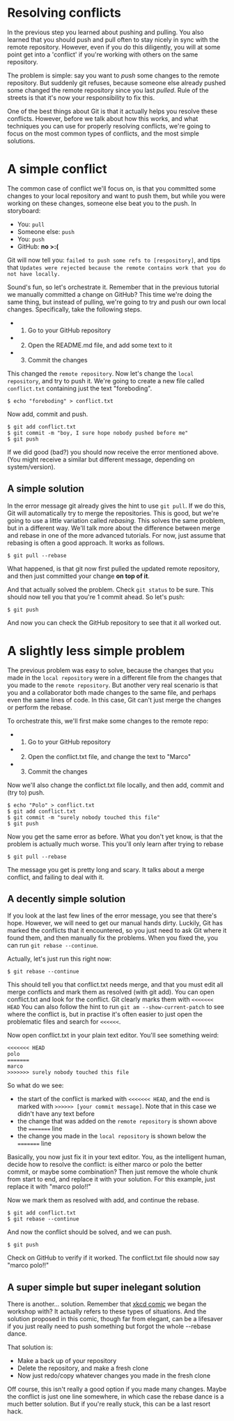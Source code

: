 # Resolving conflicts

In the previous step you learned about pushing and pulling.
You also learned that you should push and pull often to stay nicely in sync with the
remote repository. 
However, even if you do this diligently, you will at some point get into a 'conflict'
if you're working with others on the same repository.

The problem is simple: say you want to *push* some changes to the remote repository.
But suddenly git refuses, because someone else already pushed some changed the remote repository since you last *pulled*.
Rule of the streets is that it's now your responsibility to fix this.

One of the best things about Git is that it actually helps you resolve these conflicts.
However, before we talk about how this works, and what techniques you can use for properly resolving conflicts, we're going to focus on the most common types of conflicts, and the most simple solutions.


# A simple conflict

The common case of conflict we'll focus on, is that you committed some changes
to your local repository and want to push them, but while you were working on 
these changes, someone else beat you to the push. In storyboard:

* You: `pull`
* Someone else: `push`
* You: `push`
* GitHub: **no >:(**

Git will now tell you: `failed to push some refs to [respository]`, and tips that
`Updates were rejected because the remote contains work that you do not have locally.`

Sound's fun, so let's orchestrate it. Remember that in the previous tutorial we manually
committed a change on GitHub? This time we're doing the same thing, but instead of pulling,
we're going to try and push our own local changes. Specifically, take the following steps.

* 1. Go to your GitHub repository
* 2. Open the README.md file, and add some text to it
* 3. Commit the changes

This changed the `remote repository`. Now let's change the `local repository`,
and try to push it. We're going to create a new file called `conflict.txt` containing
just the text "foreboding".

```
$ echo "foreboding" > conflict.txt
```

Now add, commit and push.

```
$ git add conflict.txt
$ git commit -m "boy, I sure hope nobody pushed before me"
$ git push
```

If we did good (bad?) you should now receive the error mentioned above. 
(You might receive a similar but different message, depending on system/version).

## A simple solution

In the error message git already gives the hint to use `git pull`.
If we do this, Git will automatically try to merge the repositories.
This is good, but we're going to use a little variation called *rebasing*.
This solves the same problem, but in a different way.
We'll talk more about the difference between merge and rebase in one of the more
advanced tutorials.
For now, just assume that rebasing is often a good approach.
It works as follows.

```
$ git pull --rebase
```

What happened, is that git now first pulled the updated remote repository, and then
just committed your change **on top of it**. 

And that actually solved the problem. Check `git status` to be sure.
This should now tell you that you're 1 commit ahead. So let's push:

```
$ git push
```

And now you can check the GitHub repository to see that it all worked out. 


# A slightly less simple problem

The previous problem was easy to solve, because the changes that you made in the `local repository` were in a different file from the changes that you made to the `remote repository`.
But another very real scenario is that you and a collaborator both made changes 
to the same file, and perhaps even the same lines of code.
In this case, Git can't just merge the changes or perform the rebase.

To orchestrate this, we'll first make some changes to the remote repo:

* 1. Go to your GitHub repository
* 2. Open the conflict.txt file, and change the text to "Marco"
* 3. Commit the changes

Now we'll also change the conflict.txt file locally, and then add, commit and (try to) push.

```
$ echo "Polo" > conflict.txt
$ git add conflict.txt
$ git commit -m "surely nobody touched this file"
$ git push
```

Now you get the same error as before. 
What you don't yet know, is that the problem is actually much worse.
This you'll only learn after trying to rebase

```
$ git pull --rebase
``` 

The message you get is pretty long and scary. It talks about a merge conflict, and
failing to deal with it. 

## A decently simple solution

If you look at the last few lines of the error message, you see that there's hope.
However, we will need to get our manual hands dirty.
Luckily, Git has marked the conflicts that it encountered, so you just need to
ask Git where it found them, and then manually fix the problems.
When you fixed the, you can run `git rebase --continue`.

Actually, let's just run this right now:

```
$ git rebase --continue
```

This should tell you that conflict.txt needs merge, and that you must edit all
merge conflicts and mark them as resolved (with git add). You can open
conflict.txt and look for the conflict. Git clearly marks them with `<<<<<<< HEAD`
You can also follow the hint to run `git am --show-current-patch` to see where the 
conflict is, but in practise it's often easier to just open the problematic files
and search for `<<<<<<`. 

Now open conflict.txt in your plain text editor. You'll see something weird:

```
<<<<<<< HEAD
polo
=======
marco
>>>>>>> surely nobody touched this file
```

So what do we see: 

* the start of the conflict is marked with `<<<<<<< HEAD`, and the end is marked with `>>>>>> [your commit message]`. Note that in this case we didn't have any text before 
* the change that was added on the `remote repository` is shown above the `=======` line
* the change you made in the `local repository` is shown below the `=======` line

Basically, you now just fix it in your text editor. You, as the intelligent human, decide how to resolve the conflict: is either marco or polo the better commit, or maybe some combination? Then just remove the whole chunk from start to end, and replace it with your solution. For this example, just replace it with "marco polo!!"

Now we mark them as resolved with add, and continue the rebase.

```
$ git add conflict.txt
$ git rebase --continue
```

And now the conflict should be solved, and we can push.

```
$ git push
```

Check on GitHub to verify if it worked. The conflict.txt file should now say "marco polo!!"


## A super simple but super inelegant solution

There is another... solution. Remember that [xkcd comic](https://xkcd.com/1597/) we began the workshop with?
It actually refers to these types of situations.
And the solution proposed in this comic, though far from elegant, can be a lifesaver
if you just really need to push something but forgot the whole --rebase dance.

That solution is:

* Make a back up of your repository
* Delete the repository, and make a fresh clone
* Now just redo/copy whatever changes you made in the fresh clone

Off course, this isn't really a good option if you made many changes. Maybe the conflict is 
just one line somewhere, in which case the rebase dance is a much better solution. But if you're really
stuck, this can be a last resort hack.



